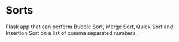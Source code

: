 # Sorts
Flask app that can perform Bubble Sort, Merge Sort, Quick Sort and Insertion Sort on a list of comma separated numbers.
